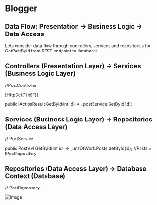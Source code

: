 # Blogger
## Data Flow: Presentation → Business Logic → Data Access
Lets consider data flow through controllers, services and repositories for GetPostById from REST endpoint to database:


## Controllers (Presentation Layer) → Services (Business Logic Layer)

//PostController
   
   [HttpGet("{id}")]
   
   public IActionResult GetById(int id) =>
      _postService.GetById(id);
      
  ## Services (Business Logic Layer) → Repositories (Data Access Layer)
   
// PostService
   
   public PostVM GetById(int id) =>
      _unitOfWork.Posts.GetById(id); //Posts = IPostRepository
      
      
## Repositories (Data Access Layer) → Database Context (Database)
   
// PostRepository
   
![image](https://user-images.githubusercontent.com/80188633/167249670-d26aaddf-dc61-43f2-be58-14d1d41ab681.png)
